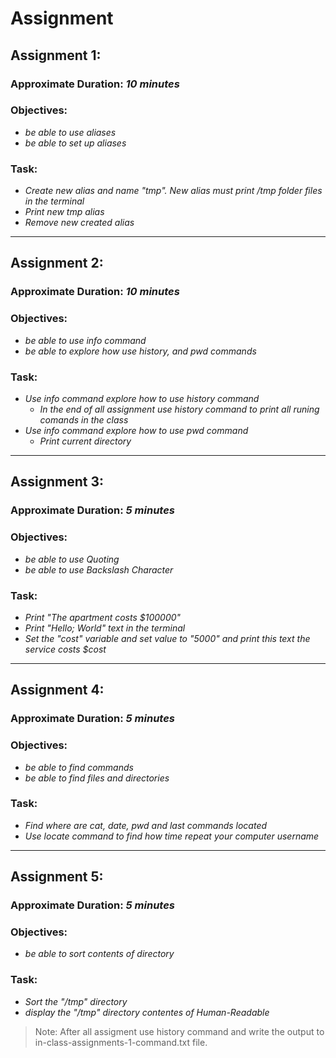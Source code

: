 # Assignment

## Assignment 1:

### Approximate Duration: _10 minutes_

### Objectives:

- _be able to use aliases_
- _be able to set up aliases_

### Task:

- _Create new alias and name "tmp". New alias must print /tmp folder files in the terminal_
- _Print new tmp alias_
- _Remove new created alias_

---

## Assignment 2:

### Approximate Duration: _10 minutes_

### Objectives:

- _be able to use info command_
- _be able to explore how use history, and pwd commands_

### Task:

- _Use info command explore how to use history command_
  - _In the end of all assignment use history command to print all runing comands in the class_
- _Use info command explore how to use pwd command_
  - _Print current directory_

---

## Assignment 3:

### Approximate Duration: _5 minutes_

### Objectives:

- _be able to use Quoting_
- _be able to use Backslash Character_

### Task:

- _Print "The apartment costs $100000"_
- _Print "Hello; World" text in the terminal_
- _Set the "cost" variable and set value to "5000" and print this text the service costs $cost_

---

## Assignment 4:

### Approximate Duration: _5 minutes_

### Objectives:

- _be able to find commands_
- _be able to find files and directories_

### Task:

- _Find where are cat, date, pwd and last commands located_
- _Use locate command to find how time repeat your computer username_

---

## Assignment 5:

### Approximate Duration: _5 minutes_

### Objectives:

- _be able to sort contents of directory_

### Task:

- _Sort the "/tmp" directory_
- _display the "/tmp" directory contentes of Human-Readable_

> Note: After all assigment use history command and write the output to in-class-assignments-1-command.txt file.
